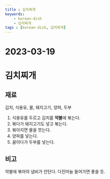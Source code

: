 ```yaml
---
title : 김치찌개
keywords: 
    - korean-dish
    - 김치찌개
tags : [korean-dish, 김치찌개]
---
```


# 2023-03-19

# 김치찌개

## 재료
김치, 식용유, 물, 돼지고기, 양파, 두부

1. 식용유를 두르고 김치를 **약불**에 볶는다. 
2. 볶다가 돼지고기도 넣고 볶는다.
3. 볶아지면 물을 붓는다. 
4. 양파를 넣는다. 
5. 끓이다가 두부를 넣는다.

## 비고
약불에 볶아야 냄비가 안탄다. 
다진마늘 들어가면 좋을 듯.  